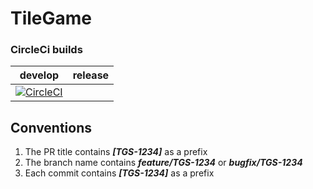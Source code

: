 # TileGame

### CircleCi builds

| develop | release |
| :-----: | :-----: |
| [![CircleCI](https://circleci.com/gh/the-coolest-developers/TileGame-Core/tree/develop.svg?style=svg)](https://circleci.com/gh/the-coolest-developers/TileGame-Core/tree/develop) | | [![CircleCI](https://circleci.com/gh/the-coolest-developers/TileGame-Core/tree/develop.svg?style=svg)](https://circleci.com/gh/the-coolest-developers/TileGame-Core/tree/release) |

## Conventions
1) The PR title contains _**[TGS-1234]**_ as a prefix
2) The branch name contains **_feature/TGS-1234_** or **_bugfix/TGS-1234_**
3) Each commit contains _**[TGS-1234]**_ as a prefix


